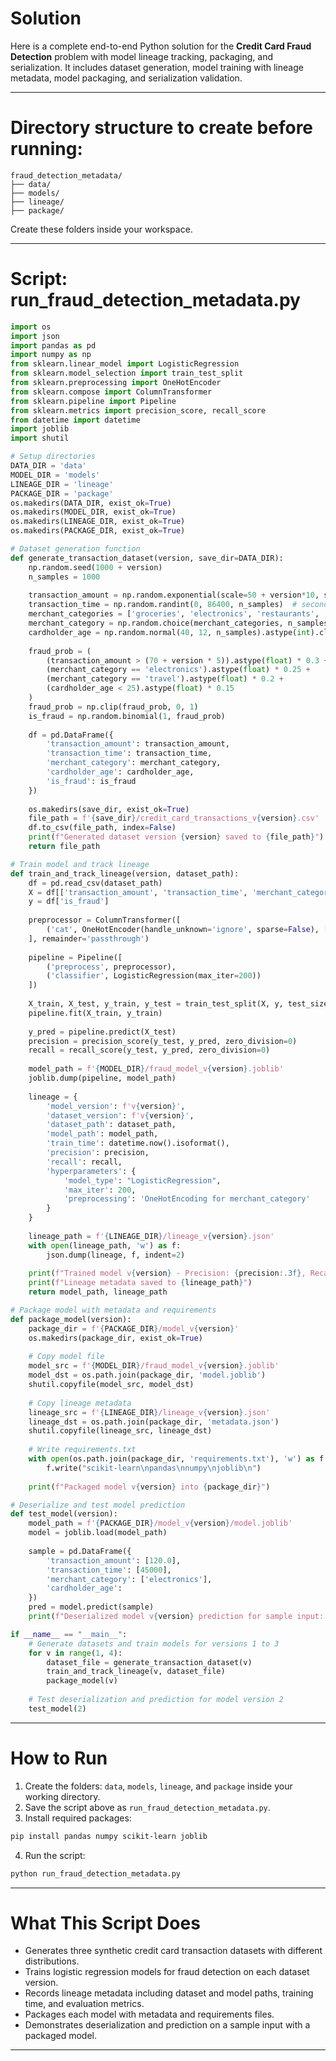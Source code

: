 # Solution 
Here is a complete end-to-end Python solution for the **Credit Card Fraud Detection** problem with model lineage tracking, packaging, and serialization. It includes dataset generation, model training with lineage metadata, model packaging, and serialization validation.

***

# Directory structure to create before running:

```
fraud_detection_metadata/
├── data/
├── models/
├── lineage/
├── package/
```

Create these folders inside your workspace.

***

# Script: run_fraud_detection_metadata.py

```python
import os
import json
import pandas as pd
import numpy as np
from sklearn.linear_model import LogisticRegression
from sklearn.model_selection import train_test_split
from sklearn.preprocessing import OneHotEncoder
from sklearn.compose import ColumnTransformer
from sklearn.pipeline import Pipeline
from sklearn.metrics import precision_score, recall_score
from datetime import datetime
import joblib
import shutil

# Setup directories
DATA_DIR = 'data'
MODEL_DIR = 'models'
LINEAGE_DIR = 'lineage'
PACKAGE_DIR = 'package'
os.makedirs(DATA_DIR, exist_ok=True)
os.makedirs(MODEL_DIR, exist_ok=True)
os.makedirs(LINEAGE_DIR, exist_ok=True)
os.makedirs(PACKAGE_DIR, exist_ok=True)

# Dataset generation function
def generate_transaction_dataset(version, save_dir=DATA_DIR):
    np.random.seed(1000 + version)
    n_samples = 1000
    
    transaction_amount = np.random.exponential(scale=50 + version*10, size=n_samples).round(2)
    transaction_time = np.random.randint(0, 86400, n_samples)  # seconds in a day
    merchant_categories = ['groceries', 'electronics', 'restaurants', 'travel', 'entertainment']
    merchant_category = np.random.choice(merchant_categories, n_samples, p=[0.4, 0.2, 0.15, 0.15, 0.1])
    cardholder_age = np.random.normal(40, 12, n_samples).astype(int).clip(18, 90)
    
    fraud_prob = (
        (transaction_amount > (70 + version * 5)).astype(float) * 0.3 +
        (merchant_category == 'electronics').astype(float) * 0.25 +
        (merchant_category == 'travel').astype(float) * 0.2 +
        (cardholder_age < 25).astype(float) * 0.15
    )
    fraud_prob = np.clip(fraud_prob, 0, 1)
    is_fraud = np.random.binomial(1, fraud_prob)
    
    df = pd.DataFrame({
        'transaction_amount': transaction_amount,
        'transaction_time': transaction_time,
        'merchant_category': merchant_category,
        'cardholder_age': cardholder_age,
        'is_fraud': is_fraud
    })
    
    os.makedirs(save_dir, exist_ok=True)
    file_path = f'{save_dir}/credit_card_transactions_v{version}.csv'
    df.to_csv(file_path, index=False)
    print(f"Generated dataset version {version} saved to {file_path}")
    return file_path

# Train model and track lineage
def train_and_track_lineage(version, dataset_path):
    df = pd.read_csv(dataset_path)
    X = df[['transaction_amount', 'transaction_time', 'merchant_category', 'cardholder_age']]
    y = df['is_fraud']
    
    preprocessor = ColumnTransformer([
        ('cat', OneHotEncoder(handle_unknown='ignore', sparse=False), ['merchant_category'])
    ], remainder='passthrough')
    
    pipeline = Pipeline([
        ('preprocess', preprocessor),
        ('classifier', LogisticRegression(max_iter=200))
    ])
    
    X_train, X_test, y_train, y_test = train_test_split(X, y, test_size=0.2, random_state=version)
    pipeline.fit(X_train, y_train)
    
    y_pred = pipeline.predict(X_test)
    precision = precision_score(y_test, y_pred, zero_division=0)
    recall = recall_score(y_test, y_pred, zero_division=0)
    
    model_path = f'{MODEL_DIR}/fraud_model_v{version}.joblib'
    joblib.dump(pipeline, model_path)
    
    lineage = {
        'model_version': f'v{version}',
        'dataset_version': f'v{version}',
        'dataset_path': dataset_path,
        'model_path': model_path,
        'train_time': datetime.now().isoformat(),
        'precision': precision,
        'recall': recall,
        'hyperparameters': {
            'model_type': "LogisticRegression",
            'max_iter': 200,
            'preprocessing': 'OneHotEncoding for merchant_category'
        }
    }
    
    lineage_path = f'{LINEAGE_DIR}/lineage_v{version}.json'
    with open(lineage_path, 'w') as f:
        json.dump(lineage, f, indent=2)
    
    print(f"Trained model v{version} - Precision: {precision:.3f}, Recall: {recall:.3f}")
    print(f"Lineage metadata saved to {lineage_path}")
    return model_path, lineage_path

# Package model with metadata and requirements
def package_model(version):
    package_dir = f'{PACKAGE_DIR}/model_v{version}'
    os.makedirs(package_dir, exist_ok=True)
    
    # Copy model file
    model_src = f'{MODEL_DIR}/fraud_model_v{version}.joblib'
    model_dst = os.path.join(package_dir, 'model.joblib')
    shutil.copyfile(model_src, model_dst)
    
    # Copy lineage metadata
    lineage_src = f'{LINEAGE_DIR}/lineage_v{version}.json'
    lineage_dst = os.path.join(package_dir, 'metadata.json')
    shutil.copyfile(lineage_src, lineage_dst)
    
    # Write requirements.txt
    with open(os.path.join(package_dir, 'requirements.txt'), 'w') as f:
        f.write("scikit-learn\npandas\nnumpy\njoblib\n")
    
    print(f"Packaged model v{version} into {package_dir}")

# Deserialize and test model prediction
def test_model(version):
    model_path = f'{PACKAGE_DIR}/model_v{version}/model.joblib'
    model = joblib.load(model_path)
    
    sample = pd.DataFrame({
        'transaction_amount': [120.0],
        'transaction_time': [45000],
        'merchant_category': ['electronics'],
        'cardholder_age': 
    })
    pred = model.predict(sample)
    print(f"Deserialized model v{version} prediction for sample input: {pred} (1=Fraud, 0=Legit)")

if __name__ == "__main__":
    # Generate datasets and train models for versions 1 to 3
    for v in range(1, 4):
        dataset_file = generate_transaction_dataset(v)
        train_and_track_lineage(v, dataset_file)
        package_model(v)
    
    # Test deserialization and prediction for model version 2
    test_model(2)
```


***

# How to Run

1. Create the folders: `data`, `models`, `lineage`, and `package` inside your working directory.
2. Save the script above as `run_fraud_detection_metadata.py`.
3. Install required packages:
```bash
pip install pandas numpy scikit-learn joblib
```

4. Run the script:
```bash
python run_fraud_detection_metadata.py
```


***

# What This Script Does

- Generates three synthetic credit card transaction datasets with different distributions.
- Trains logistic regression models for fraud detection on each dataset version.
- Records lineage metadata including dataset and model paths, training time, and evaluation metrics.
- Packages each model with metadata and requirements files.
- Demonstrates deserialization and prediction on a sample input with a packaged model.

***